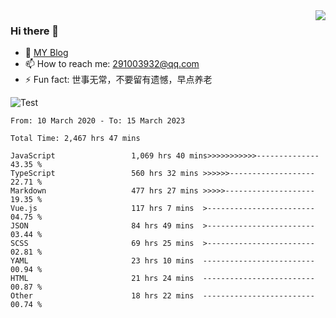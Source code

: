<img align='right' src='https://github-readme-stats.vercel.app/api?username=niaogege&show_icons=true&theme=radical'/>

### Hi there 👋

- 🌱 [MY Blog](https://bythewayer.com/)
- 📫 How to reach me: 291003932@qq.com
- ⚡ Fun fact:  世事无常，不要留有遗憾，早点养老

![Test](https://github-readme-stats.vercel.app/api/top-langs/?username=niaogege&layout=compact)

<!--START_SECTION:waka-->

```text
From: 10 March 2020 - To: 15 March 2023

Total Time: 2,467 hrs 47 mins

JavaScript                 1,069 hrs 40 mins>>>>>>>>>>>--------------   43.35 %
TypeScript                 560 hrs 32 mins >>>>>>-------------------   22.71 %
Markdown                   477 hrs 27 mins >>>>>--------------------   19.35 %
Vue.js                     117 hrs 7 mins  >------------------------   04.75 %
JSON                       84 hrs 49 mins  >------------------------   03.44 %
SCSS                       69 hrs 25 mins  >------------------------   02.81 %
YAML                       23 hrs 10 mins  -------------------------   00.94 %
HTML                       21 hrs 24 mins  -------------------------   00.87 %
Other                      18 hrs 22 mins  -------------------------   00.74 %
```

<!--END_SECTION:waka-->
